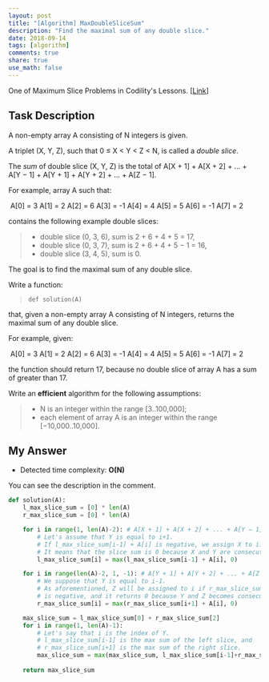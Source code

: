 ```yaml
---
layout: post
title: "[Algorithm] MaxDoubleSliceSum"
description: "Find the maximal sum of any double slice."
date: 2018-09-14
tags: [algorithm]
comments: true
share: true
use_math: false
---
```


One of Maximum Slice Problems in Codility's Lessons. [[Link](https://app.codility.com/programmers/lessons/9-maximum_slice_problem/max_double_slice_sum/)]



## Task Description

A non-empty array A consisting of N integers is given.

A triplet (X, Y, Z), such that 0 ≤ X < Y < Z < N, is called a *double slice*.

The *sum* of double slice (X, Y, Z) is the total of A[X + 1] + A[X + 2] + ... + A[Y − 1] + A[Y + 1] + A[Y + 2] + ... + A[Z − 1].

For example, array A such that:

​    A[0] = 3     A[1] = 2     A[2] = 6     A[3] = -1     A[4] = 4     A[5] = 5     A[6] = -1     A[7] = 2



contains the following example double slices:

> - double slice (0, 3, 6), sum is 2 + 6 + 4 + 5 = 17,
> - double slice (0, 3, 7), sum is 2 + 6 + 4 + 5 − 1 = 16,
> - double slice (3, 4, 5), sum is 0.

The goal is to find the maximal sum of any double slice.

Write a function:

> ```
> def solution(A)
> ```

that, given a non-empty array A consisting of N integers, returns the maximal sum of any double slice.

For example, given:

​    A[0] = 3     A[1] = 2     A[2] = 6     A[3] = -1     A[4] = 4     A[5] = 5     A[6] = -1     A[7] = 2



the function should return 17, because no double slice of array A has a sum of greater than 17.

Write an **efficient** algorithm for the following assumptions:

> - N is an integer within the range [3..100,000];
> - each element of array A is an integer within the range [−10,000..10,000].



## My Answer

* Detected time complexity: **O(N)**

You can see the description in the comment.

```python
def solution(A):
    l_max_slice_sum = [0] * len(A)
    r_max_slice_sum = [0] * len(A)

    for i in range(1, len(A)-2): # A[X + 1] + A[X + 2] + ... + A[Y − 1]
        # Let's assume that Y is equal to i+1.
        # If l_max_slice_sum[i-1] + A[i] is negative, we assign X to i.
        # It means that the slice sum is 0 because X and Y are consecutive indices.
        l_max_slice_sum[i] = max(l_max_slice_sum[i-1] + A[i], 0)

    for i in range(len(A)-2, 1, -1): # A[Y + 1] + A[Y + 2] + ... + A[Z − 1]
        # We suppose that Y is equal to i-1.
        # As aforementioned, Z will be assigned to i if r_max_slice_sum[i+1] + A[i]
        # is negative, and it returns 0 because Y and Z becomes consecutive indices.
        r_max_slice_sum[i] = max(r_max_slice_sum[i+1] + A[i], 0)

    max_slice_sum = l_max_slice_sum[0] + r_max_slice_sum[2]
    for i in range(1, len(A)-1):
        # Let's say that i is the index of Y.
        # l_max_slice_sum[i-1] is the max sum of the left slice, and
        # r_max_slice_sum[i+1] is the max sum of the right slice.
        max_slice_sum = max(max_slice_sum, l_max_slice_sum[i-1]+r_max_slice_sum[i+1])
        
    return max_slice_sum
```

